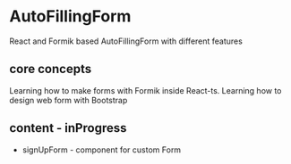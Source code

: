 # AutoFillingForm

React and Formik based AutoFillingForm with different features

## core concepts

Learning how to make forms with Formik inside React-ts.
Learning how to design web form with Bootstrap

## content - inProgress

- signUpForm - component for custom Form
